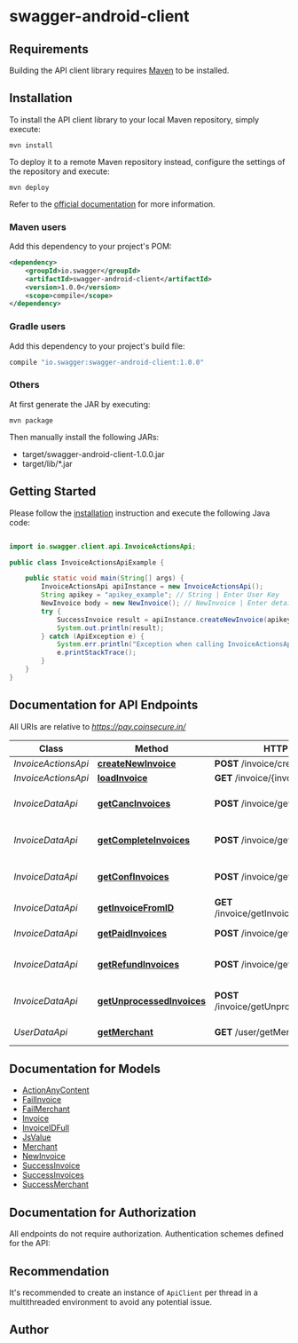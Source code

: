 # swagger-android-client

## Requirements

Building the API client library requires [Maven](https://maven.apache.org/) to be installed.

## Installation

To install the API client library to your local Maven repository, simply execute:

```shell
mvn install
```

To deploy it to a remote Maven repository instead, configure the settings of the repository and execute:

```shell
mvn deploy
```

Refer to the [official documentation](https://maven.apache.org/plugins/maven-deploy-plugin/usage.html) for more information.

### Maven users

Add this dependency to your project's POM:

```xml
<dependency>
    <groupId>io.swagger</groupId>
    <artifactId>swagger-android-client</artifactId>
    <version>1.0.0</version>
    <scope>compile</scope>
</dependency>
```

### Gradle users

Add this dependency to your project's build file:

```groovy
compile "io.swagger:swagger-android-client:1.0.0"
```

### Others

At first generate the JAR by executing:

    mvn package

Then manually install the following JARs:

* target/swagger-android-client-1.0.0.jar
* target/lib/*.jar

## Getting Started

Please follow the [installation](#installation) instruction and execute the following Java code:

```java

import io.swagger.client.api.InvoiceActionsApi;

public class InvoiceActionsApiExample {

    public static void main(String[] args) {
        InvoiceActionsApi apiInstance = new InvoiceActionsApi();
        String apikey = "apikey_example"; // String | Enter User Key
        NewInvoice body = new NewInvoice(); // NewInvoice | Enter details to create an Invoice
        try {
            SuccessInvoice result = apiInstance.createNewInvoice(apikey, body);
            System.out.println(result);
        } catch (ApiException e) {
            System.err.println("Exception when calling InvoiceActionsApi#createNewInvoice");
            e.printStackTrace();
        }
    }
}

```

## Documentation for API Endpoints

All URIs are relative to *https://pay.coinsecure.in/*

Class | Method | HTTP request | Description
------------ | ------------- | ------------- | -------------
*InvoiceActionsApi* | [**createNewInvoice**](docs/InvoiceActionsApi.md#createNewInvoice) | **POST** /invoice/createNewInvoice | NEW INVOICE
*InvoiceActionsApi* | [**loadInvoice**](docs/InvoiceActionsApi.md#loadInvoice) | **GET** /invoice/{invoiceID} | 
*InvoiceDataApi* | [**getCancInvoices**](docs/InvoiceDataApi.md#getCancInvoices) | **POST** /invoice/getCancInvoices | GET ALL CANCELLED INVOICES
*InvoiceDataApi* | [**getCompleteInvoices**](docs/InvoiceDataApi.md#getCompleteInvoices) | **POST** /invoice/getCompleteInvoices | GET ALL COMPLETED INVOICES
*InvoiceDataApi* | [**getConfInvoices**](docs/InvoiceDataApi.md#getConfInvoices) | **POST** /invoice/getConfInvoices | GET ALL CONFIRMED INVOICES
*InvoiceDataApi* | [**getInvoiceFromID**](docs/InvoiceDataApi.md#getInvoiceFromID) | **GET** /invoice/getInvoiceFromID/{invoiceID} | GET INVOICE FROM ID
*InvoiceDataApi* | [**getPaidInvoices**](docs/InvoiceDataApi.md#getPaidInvoices) | **POST** /invoice/getPaidInvoices | GET ALL PAID INVOICES
*InvoiceDataApi* | [**getRefundInvoices**](docs/InvoiceDataApi.md#getRefundInvoices) | **POST** /invoice/getRefundInvoices | GET ALL REFUND INVOICES
*InvoiceDataApi* | [**getUnprocessedInvoices**](docs/InvoiceDataApi.md#getUnprocessedInvoices) | **POST** /invoice/getUnprocessedInvoices | GET ALL UNPROCESSED INVOICES
*UserDataApi* | [**getMerchant**](docs/UserDataApi.md#getMerchant) | **GET** /user/getMerchant | GET MERCHANT


## Documentation for Models

 - [ActionAnyContent](docs/ActionAnyContent.md)
 - [FailInvoice](docs/FailInvoice.md)
 - [FailMerchant](docs/FailMerchant.md)
 - [Invoice](docs/Invoice.md)
 - [InvoiceIDFull](docs/InvoiceIDFull.md)
 - [JsValue](docs/JsValue.md)
 - [Merchant](docs/Merchant.md)
 - [NewInvoice](docs/NewInvoice.md)
 - [SuccessInvoice](docs/SuccessInvoice.md)
 - [SuccessInvoices](docs/SuccessInvoices.md)
 - [SuccessMerchant](docs/SuccessMerchant.md)


## Documentation for Authorization

All endpoints do not require authorization.
Authentication schemes defined for the API:

## Recommendation

It's recommended to create an instance of `ApiClient` per thread in a multithreaded environment to avoid any potential issue.

## Author



